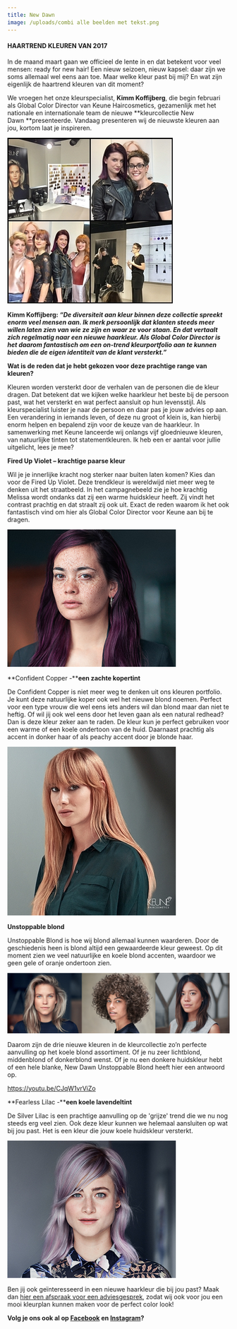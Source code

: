 ```yaml
---
title: New Dawn
image: /uploads/combi alle beelden met tekst.png
---
```



#### **HAARTREND KLEUREN VAN 2017**

In de maand maart gaan we officieel de lente in en dat betekent voor veel mensen: ready for new hair! Een nieuw seizoen, nieuw kapsel: daar zijn we soms allemaal wel eens aan toe. Maar welke kleur past bij mij? En wat zijn eigenlijk de haartrend kleuren van dit moment?

We vroegen het onze kleurspecialist, **Kimm Koffijberg**, die begin februari als Global Color Director van Keune Haircosmetics, gezamenlijk met het nationale en internationale team de nieuwe **kleurcollectie New Dawn&nbsp;**presenteerde. Vandaag presenteren wij de nieuwste kleuren aan jou, kortom laat je inspireren.

![](/uploads/versions/kapper-koffijberg-amsterdam-kleuringen---x----375-375x---.JPG)

**Kimm Koffijberg: *“De diversiteit aan kleur binnen deze collectie spreekt enorm veel mensen aan. Ik merk persoonlijk dat klanten steeds meer willen laten zien van wie ze zijn en waar ze voor staan. En dat vertaalt zich regelmatig naar een nieuwe haarkleur. Als Global Color Director is het daarom fantastisch om een on-trend kleurportfolio aan te kunnen bieden die de eigen identiteit van de klant versterkt.”***

**Wat is de reden dat je hebt gekozen voor deze prachtige range van kleuren?**

Kleuren worden versterkt door de verhalen van de personen die de kleur dragen. Dat betekent dat we kijken welke haarkleur het beste bij de persoon past, wat het versterkt en wat perfect aansluit op hun levensstijl. Als kleurspecialist luister je naar de persoon en daar pas je jouw advies op aan. Een verandering in iemands leven, of deze nu groot of klein is, kan hierbij enorm helpen en bepalend zijn voor de keuze van de haarkleur. In samenwerking met Keune lanceerde wij onlangs vijf gloednieuwe kleuren, van natuurlijke tinten tot statementkleuren. Ik heb een er aantal voor jullie uitgelicht, lees je mee?

**Fired Up Violet – krachtige paarse kleur**

Wil je je innerlijke kracht nog sterker naar buiten laten komen? Kies dan voor de Fired Up Violet. Deze trendkleur is wereldwijd niet meer weg te denken uit het straatbeeld. In het campagnebeeld zie je hoe krachtig Melissa wordt ondanks dat zij een warme huidskleur heeft. Zij vindt het contrast prachtig en dat straalt zij ook uit. Exact de reden waarom ik het ook fantastisch vind om hier als Global Color Director voor Keune aan bij te dragen.

![](/uploads/versions/new-cc17-newdawn-firedupviolet-1-3---x----382-311x---.jpg)

**Confident Copper -****een zachte kopertint**

De Confident Copper is niet meer weg te denken uit ons kleuren portfolio. Je kunt deze natuurlijke koper ook wel het nieuwe blond noemen. Perfect voor een type vrouw die wel eens iets anders wil dan blond maar dan niet te heftig. Of wil jij ook wel eens door het leven gaan als een natural redhead? Dan is deze kleur zeker aan te raden. De kleur kun je perfect gebruiken voor een warme of een koele ondertoon van de huid. Daarnaast prachtig als accent in donker haar of als peachy accent door je blonde haar.

![](/uploads/versions/newdawn-confidentcopper---x----382-382x---.jpg)

**Unstoppable blond**

Unstoppable Blond is hoe wij blond allemaal kunnen waarderen. Door de geschiedenis heen is blond altijd een gewaardeerde kleur geweest. Op dit moment zien we veel natuurlijke en koele blond accenten, waardoor we geen gele of oranje ondertoon zien.

![](/uploads/versions/3-maal-blonde-kapper-amsterdam---x----1135-309x---.png)

Daarom zijn de drie nieuwe kleuren in de kleurcollectie zo’n perfecte aanvulling op het koele blond assortiment. Of je nu zeer lichtblond, middenblond of donkerblond wenst. Of je nu een donkere huidskleur hebt of een hele blanke, New Dawn Unstoppable Blond heeft hier een antwoord op.

https://youtu.be/CJqW1vrViZo

**Fearless Lilac -****een koele lavendeltint**

De Silver Lilac is een prachtige aanvulling op de 'grijze' trend die we nu nog steeds erg veel zien. Ook deze kleur kunnen we helemaal aansluiten op wat bij jou past. Het is een kleur die jouw koele huidskleur versterkt.

![](/uploads/versions/new-cc17-newdawn-fearlesslilac-1-3---x----382-311x---.jpg)

Ben jij ook ge&iuml;nteresseerd in een nieuwe haarkleur die bij jou past? Maak dan [hier een afspraak voor een adviesgesprek](http://www.koffijberg.nl/contact/), zodat wij ook voor jou een mooi kleurplan kunnen maken voor de perfect color look!

**Volg je ons ook al op&nbsp;[Facebook](https://www.facebook.com/Koffijberg-Hairdressers-143537182417933/?fref=ts) en [Instagram](https://www.instagram.com/koffijberghairdressers/)?**